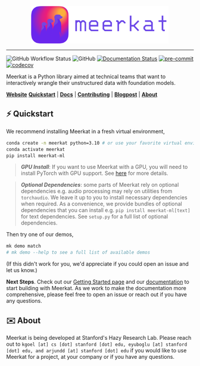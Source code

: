 
<div align="center">
    <img src="docs/assets/meerkat_banner.png" height=100 alt="Meerkat logo"/>
</div>

-----

![GitHub Workflow Status](https://img.shields.io/github/workflow/status/robustness-gym/meerkat/CI)
![GitHub](https://img.shields.io/github/license/robustness-gym/meerkat)
[![Documentation Status](https://readthedocs.org/projects/meerkat/badge/?version=latest)](https://meerkat.readthedocs.io/en/latest/?badge=latest)
[![pre-commit](https://img.shields.io/badge/pre--commit-enabled-brightgreen?logo=pre-commit&logoColor=white)](https://github.com/pre-commit/pre-commit)
[![codecov](https://codecov.io/gh/robustness-gym/meerkat/branch/main/graph/badge.svg?token=MOLQYUSYQU)](https://codecov.io/gh/robustness-gym/meerkat)


Meerkat is a Python library aimed at technical teams that want to interactively wrangle their unstructured data with foundation models.

[**Website**](meerkat.wiki)
[**Quickstart**](⚡️-Quickstart)
| [**Docs**](https://meerkat.readthedocs.io/en/dev/index.html)
| [**Contributing**](CONTRIBUTING.md)
| [**Blogpost**](https://www.notion.so/sabrieyuboglu/Meerkat-DataPanels-for-Machine-Learning-64891aca2c584f1889eb0129bb747863)
| [**About**](✉️-About)


## ⚡️ Quickstart
We recommend installing Meerkat in a fresh virtual environment,
```bash
conda create -n meerkat python=3.10 # or use your favorite virtual environment
conda activate meerkat
pip install meerkat-ml
```
> **_GPU Install_**: If you want to use Meerkat with a GPU, you will need to install PyTorch with GPU support. See [here](https://pytorch.org/get-started/locally/) for more details.
<!-- ```bash
pip install "meerkat-ml @ git+https://github.com/robustness-gym/meerkat@clever-dev"
```  -->
> **_Optional Dependencies_**: some parts of Meerkat rely on optional dependencies e.g. audio processing may rely on utilities from `torchaudio`. We leave it up to you to install necessary dependencies when required. As a convenience, we provide bundles of optional dependencies that you can install e.g. `pip install meerkat-ml[text]` for text dependencies. See `setup.py` for a full list of optional dependencies.   

Then try one of our demos,
```bash
mk demo match 
# mk demo --help to see a full list of available demos
```

(If this didn't work for you, we'd appreciate if you could open an issue and let us know.)

**Next Steps**.
Check out our [Getting Started page](https://meerkat.readthedocs.io/en/dev/guide/guide.html) and our [documentation](https://meerkat.readthedocs.io/en/dev/guide/guide.html) to start building with Meerkat. As we work to make the documentation more comprehensive, please feel free to open an issue or reach out if you have any questions.

## ✉️ About
Meerkat is being developed at Stanford's Hazy Research Lab. Please reach out to `kgoel [at] cs [dot] stanford [dot] edu, eyuboglu [at] stanford [dot] edu, and arjundd [at] stanford [dot] edu` if you would like to use Meerkat for a project, at your company or if you have any questions.
